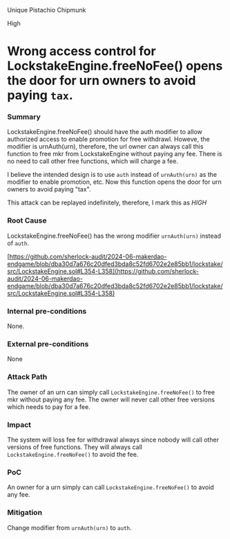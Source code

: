 Unique Pistachio Chipmunk

High

# Wrong access control for LockstakeEngine.freeNoFee() opens the door for urn owners to avoid paying ```tax```.

### Summary

LockstakeEngine.freeNoFee() should have the auth modifier to allow authorized access to enable promotion for free withdrawl. Howeve, the modifier is urnAuth(urn), therefore, the url owner can always call this function to free mkr from LockstakeEngine without paying any fee. There is no need to call other free functions, which will charge a fee. 

I believe the intended design is to use ``auth`` instead of ```urnAuth(urn)``` as the modifier to enable promotion, etc. Now this function opens the door for urn owners to avoid paying "tax". 

This attack can be replayed indefinitely, therefore, I mark this as *HIGH*

### Root Cause

LockstakeEngine.freeNoFee() has the wrong modifier ```urnAuth(urn)``` instead of ```auth```. 

[https://github.com/sherlock-audit/2024-06-makerdao-endgame/blob/dba30d7a676c20dfed3bda8c52fd6702e2e85bb1/lockstake/src/LockstakeEngine.sol#L354-L358](https://github.com/sherlock-audit/2024-06-makerdao-endgame/blob/dba30d7a676c20dfed3bda8c52fd6702e2e85bb1/lockstake/src/LockstakeEngine.sol#L354-L358)

### Internal pre-conditions

None.

### External pre-conditions

None

### Attack Path

The owner of an urn can simply call ```LockstakeEngine.freeNoFee()```  to free mkr without paying any fee. The owner will never call other free versions which needs to pay for a fee.  

### Impact

The system will loss fee for withdrawal always since nobody will call other versions of free functions. They will always call ```LockstakeEngine.freeNoFee()``` to avoid the fee. 

### PoC

An owner for a urn simply can call ```LockstakeEngine.freeNoFee()``` to avoid any fee.

### Mitigation

Change modifier from ```urnAuth(urn)``` to ```auth```. 